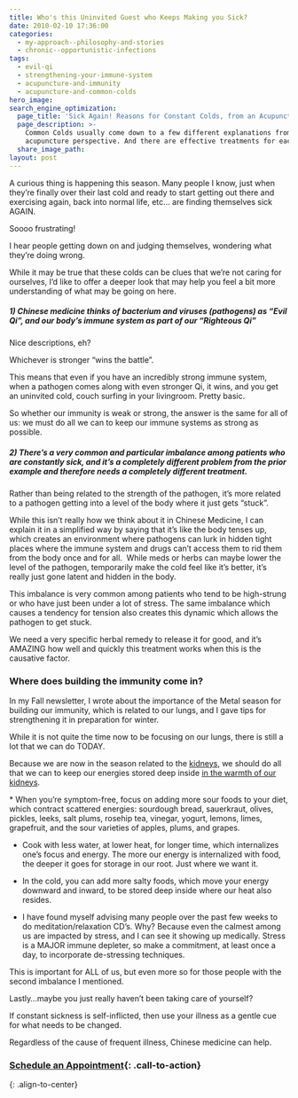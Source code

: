 ```yaml
---
title: Who's this Uninvited Guest who Keeps Making you Sick?
date: 2010-02-10 17:36:00
categories:
  - my-approach--philosophy-and-stories
  - chronic--opportunistic-infections
tags:
  - evil-qi
  - strengthening-your-immune-system
  - acupuncture-and-immunity
  - acupuncture-and-common-colds
hero_image:
search_engine_optimization:
  page_title: 'Sick Again! Reasons for Constant Colds, from an Acupuncture Perspective'
  page_description: >-
    Common Colds usually come down to a few different explanations from an
    acupuncture perspective. And there are effective treatments for each one.
  share_image_path:
layout: post
---
```


A curious thing is happening this season. Many people I know, just when they’re finally over their last cold and ready to start getting out there and exercising again, back into normal life, etc… are finding themselves sick AGAIN.

Soooo frustrating!

I hear people getting down on and judging themselves, wondering what they’re doing wrong.

While it may be true that these colds can be clues that we’re not caring for ourselves, I’d like to offer a deeper look that may help you feel a bit more understanding of what may be going on here.

##### 1) Chinese medicine thinks of bacterium and viruses (pathogens) as “Evil Qi”, and our body’s immune system as part of our “Righteous Qi”

Nice descriptions, eh?

Whichever is stronger “wins the battle”.

This means that even if you have an incredibly strong immune system, when a pathogen comes along with even stronger Qi, it wins, and you get an uninvited cold, couch surfing in your livingroom. Pretty basic.

So whether our immunity is weak or strong, the answer is the same for all of us: we must do all we can to keep our immune systems as strong as possible.

##### 2) There’s a very common and particular imbalance among patients who are constantly sick, and it’s a completely different problem from the prior example and therefore needs a completely different treatment.

Rather than being related to the strength of the pathogen, it’s more related to a pathogen getting into a level of the body where it just gets “stuck”.

While this isn’t really how we think about it in Chinese Medicine, I can explain it in a simplified way by saying that it’s like the body tenses up, which creates an environment where pathogens can lurk in hidden tight places where the immune system and drugs can’t access them to rid them from the body once and for all.  While meds or herbs can maybe lower the level of the pathogen, temporarily make the cold feel like it’s better, it’s really just gone latent and hidden in the body.

This imbalance is very common among patients who tend to be high-strung or who have just been under a lot of stress. The same imbalance which causes a tendency for tension also creates this dynamic which allows the pathogen to get stuck.

We need a very specific herbal remedy to release it for good, and it’s AMAZING how well and quickly this treatment works when this is the causative factor.

### Where does building the immunity come in?

In my Fall newsletter, I wrote about the importance of the Metal season for building our immunity, which is related to our lungs, and I gave tips for strengthening it in preparation for winter.

While it is not quite the time now to be focusing on our lungs, there is still a lot that we can do TODAY.

Because we are now in the season related to the [kidneys](http://www.wisdomwaysacupuncture.com/2018/01/12/the-depths-of-water-will-keep-you-balanced-this-winter/), we should do all that we can to keep our energies stored deep inside [in the warmth of our kidneys](http://www.wisdomwaysacupuncture.com/2017/12/29/is-your-jing-depleted/).

\* When you’re symptom-free, focus on adding more sour foods to your diet, which contract scattered energies: sourdough bread, sauerkraut, olives, pickles, leeks, salt plums, rosehip tea, vinegar, yogurt, lemons, limes, grapefruit, and the sour varieties of apples, plums, and grapes.

* Cook with less water, at lower heat, for longer time, which internalizes one’s focus and energy. The more our energy is internalized with food, the deeper it goes for storage in our root. Just where we want it.

* In the cold, you can add more salty foods, which move your energy downward and inward, to be stored deep inside where our heat also resides.

* I have found myself advising many people over the past few weeks to do meditation/relaxation CD’s. Why? Because even the calmest among us are impacted by stress, and I can see it showing up medically. Stress is a MAJOR immune depleter, so make a commitment, at least once a day, to incorporate de-stressing techniques.

This is important for ALL of us, but even more so for those people with the second imbalance I mentioned.

Lastly…maybe you just really haven’t been taking care of yourself?

If constant sickness is self-inflicted, then use your illness as a gentle cue for what needs to be changed.

Regardless of the cause of frequent illness, Chinese medicine can help.

### [Schedule an Appointment](/make-an-appointment/){: .call-to-action}
{: .align-to-center}